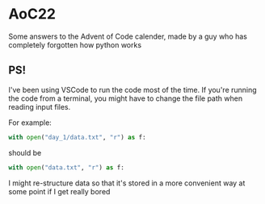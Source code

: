 # AoC22
Some answers to the Advent of Code calender, made by a guy who has completely forgotten how python works

## PS! 
I've been using VSCode to run the code most of the time. 
If you're running the code from a terminal, you might have to change the file path when reading input files. 

For example:

```py
with open("day_1/data.txt", "r") as f:
```

should be 

```py
with open("data.txt", "r") as f:
```

I might re-structure data so that it's stored in a more convenient way at some point if I get really bored
